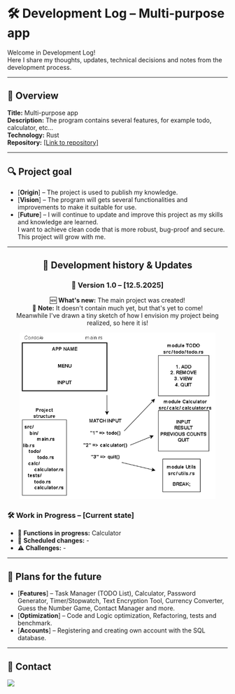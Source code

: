 # 🛠️ Development Log – Multi-purpose app

Welcome in Development Log!<br>Here I share my thoughts, updates, technical decisions and notes from the development process.

---

## 📌 Overview
**Title:** Multi-purpose app  
**Description:** The program contains several features, for example todo, calculator, etc...<br>
**Technology:** Rust <br>
**Repository:** [\[Link to repository\]](https://github.com/JustMipe/Multi-purpose-app)

---

## 🔍 Project goal
- [**Origin**] – The project is used to publish my knowledge.
- [**Vision**] – The program will gets several functionalities and improvements to make it suitable for use.
- [**Future**] – I will continue to update and improve this project as my skills and knowledge are learned.<br>I want to achieve clean code that is more robust, bug-proof and secure. This project will grow with me.

---

<div align="center">

## 📅 Development history & Updates
### 🚀 Version 1.0 – [12.5.2025]
  🆕 **What's new:** The main project was created!<br>
  📝 **Note:** It doesn't contain much yet, but that's yet to come!<br>Meanwhile I've drawn a tiny sketch of how I envision my project being realized, so here it is!

<img src="https://github.com/JustMipe/Multi-purpose-app/blob/main/src/assets/project_structure.png" height="auto" width="450">

</div>


### 🛠️ Work in Progress – [Current state]
- 🔄 **Functions in progress:** Calculator
- 📌 **Scheduled changes:** -
- ⚠️ **Challenges:** -

---

## 🚀 Plans for the future
- [**Features**] – Task Manager (TODO List), Calculator, Password Generator, Timer/Stopwatch, Text Encryption Tool, Currency Converter, Guess the Number Game, Contact Manager and more.
- [**Optimization**] – Code and Logic optimization, Refactoring, tests and benchmark.
- [**Accounts**] – Registering and creating own account with the SQL database.

---

## 📢 Contact
<a href="https://discord.com/users/2023mipe" target="_blank">
  <img src="https://img.shields.io/badge/-Discord-5865F2?style=for-the-badge&logo=discord&logoColor=white">
</a>

